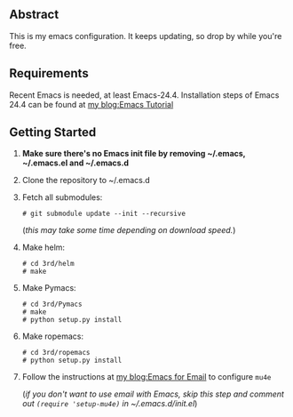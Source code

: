 ## Abstract

This is my emacs configuration. It keeps updating, so drop by while you're free.

## Requirements

Recent Emacs is needed, at least Emacs-24.4. Installation steps of Emacs 24.4 can be found at [my blog:Emacs Tutorial](http://henry-y.github.io/2015/01/emacs-tutorial/)

## Getting Started

1. **Make sure there's no Emacs init file by removing ~/.emacs, ~/.emacs.el and ~/.emacs.d**

2. Clone the repository to ~/.emacs.d

3. Fetch all submodules:

	```
	# git submodule update --init --recursive
	```

	(_this may take some time depending on download speed._)

4. Make helm:

	```
	# cd 3rd/helm
	# make
	```
	
5. Make Pymacs:
		
	```
	# cd 3rd/Pymacs
	# make
	# python setup.py install
	```
	
6. Make ropemacs:
	
	```
	# cd 3rd/ropemacs
	# python setup.py install
	```
	
7. Follow the instructions at [my blog:Emacs for Email](http://henry-y.github.io/2015/04/emacs-for-email/) to configure `mu4e`
	
	(_if you don't want to use email with Emacs, skip this step and comment out `(require 'setup-mu4e)` in ~/.emacs.d/init.el_)
